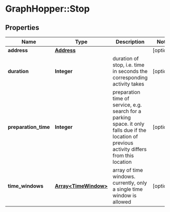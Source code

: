 # GraphHopper::Stop

## Properties
Name | Type | Description | Notes
------------ | ------------- | ------------- | -------------
**address** | [**Address**](Address.md) |  | [optional] 
**duration** | **Integer** | duration of stop, i.e. time in seconds the corresponding activity takes | [optional] 
**preparation_time** | **Integer** | preparation time of service, e.g. search for a parking space. it only falls due if the location of previous activity differs from this location | [optional] 
**time_windows** | [**Array&lt;TimeWindow&gt;**](TimeWindow.md) | array of time windows. currently, only a single time window is allowed | [optional] 


